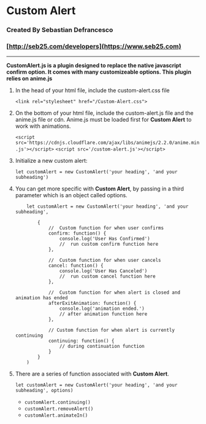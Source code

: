 #   Custom Alert
### Created By Sebastian Defrancesco
### [http://seb25.com/developers](https://www.seb25.com)
---
   **CustomAlert.js is a plugin designed to replace the native javascript confirm option. It comes with many customizeable options. This plugin relies on anime.js** 

1. In the head of your html file, include the custom-alert.css file

    `<link rel="stylesheet" href="/Custom-Alert.css">`

2. On the bottom of your html file, include the custom-alert.js file and the anime.js file or cdn. Anime.js must be loaded first for **Custom Alert** to work with animations.

    `<script src='https://cdnjs.cloudflare.com/ajax/libs/animejs/2.2.0/anime.min.js'></script>`
    `<script src='/custom-alert.js'></script>`

3. Initialize a new custom alert:

   `let customAlert = new CustomAlert('your heading', 'and your subheading')`

4. You can get more specific with **Custom Alert**, by passing in a third parameter which is an object called options.

    ```
        let customAlert = new CustomAlert('your heading', 'and your subheading',

            {
                //  Custom function for when user confirms
                confirm: function() {
                    console.log('User Has Confirmed')
                    //  run custom confirm function here
                },

                //  Custom function for when user cancels
                cancel: function() {
                    console.log('User Has Canceled')
                    //  run custom cancel function here
                },

                //  Custom function for when alert is closed and animation has ended
                afterExitAnimation: function() {
                    console.log('animation ended.')
                    // after animation function here
                },

                // Custom function for when alert is currently continuing
                continuing: function() {
                    // during continuation function
                }
            }
        )
    ```
5. There are a series of function associated with **Custom Alert**.

    `let customAlert = new CustomAlert('your heading', 'and your subheading', options)`

    -   `customAlert.continuing()`
    -   `customAlert.removeAlert()`
    -   `customAlert.animateIn()`


